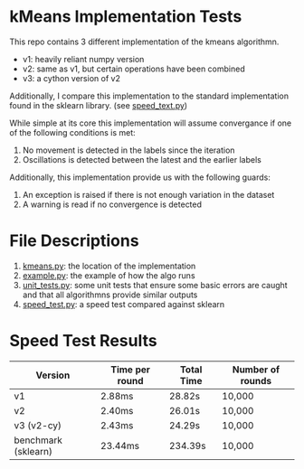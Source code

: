 # kMeans Implementation Tests

This repo contains 3 different implementation of the kmeans algorithmn.

- v1: heavily reliant numpy version
- v2: same as v1, but certain operations have been combined
- v3: a cython version of v2

Additionally, I compare this implementation to the standard implementation found in the sklearn library. (see [speed_text.py](./speed_test.py))

While simple at its core this implementation will assume convergance if one of the following conditions is met:

1. No movement is detected in the labels since the iteration
2. Oscillations is detected between the latest and the earlier labels

Additionally, this implementation provide us with the following guards:

1. An exception is raised if there is not enough variation in the dataset
2. A warning is read if no convergence is detected

# File Descriptions

1. [kmeans.py](./kmeans.py): the location of the implementation
2. [example.py](./example.py): the example of how the algo runs
3. [unit_tests.py](./unit_tests.py): some unit tests that ensure some basic errors are caught and that all algorithmns provide similar outputs
4. [speed_test.py](./speed_test.py): a speed test compared against sklearn

# Speed Test Results


| Version | Time per round | Total Time | Number of rounds |
|---------|----------------|------------|------------------|
| v1      | 2.88ms         | 28.82s     | 10,000 |
| v2 | 2.40ms | 26.01s | 10,000 |
| v3 (v2-cy) | 2.43ms | 24.29s | 10,000 |
| benchmark (sklearn) | 23.44ms | 234.39s | 10,000 | 

